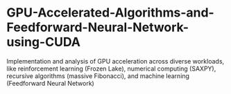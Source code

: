 # GPU-Accelerated-Algorithms-and-Feedforward-Neural-Network-using-CUDA
Implementation and analysis of GPU acceleration across diverse workloads, like reinforcement learning (Frozen Lake), numerical computing (SAXPY), recursive algorithms (massive Fibonacci), and machine learning (Feedforward Neural Network)
